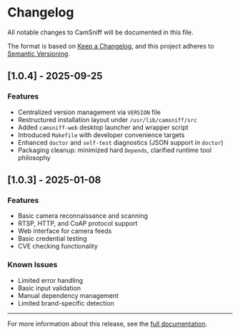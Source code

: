 # Changelog

All notable changes to CamSniff will be documented in this file.

The format is based on [Keep a Changelog](https://keepachangelog.com/en/1.0.0/),
and this project adheres to [Semantic Versioning](https://semver.org/spec/v2.0.0.html).

## [1.0.4] - 2025-09-25

### Features
- Centralized version management via `VERSION` file
- Restructured installation layout under `/usr/lib/camsniff/src`
- Added `camsniff-web` desktop launcher and wrapper script
- Introduced `Makefile` with developer convenience targets
- Enhanced `doctor` and `self-test` diagnostics (JSON support in `doctor`)
- Packaging cleanup: minimized hard `Depends`, clarified runtime tool philosophy

## [1.0.3] - 2025-01-08

### Features
- Basic camera reconnaissance and scanning
- RTSP, HTTP, and CoAP protocol support
- Web interface for camera feeds
- Basic credential testing
- CVE checking functionality

### Known Issues
- Limited error handling
- Basic input validation
- Manual dependency management
- Limited brand-specific detection

---

For more information about this release, see the [full documentation](README.md).